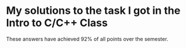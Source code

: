 # My solutions to the task I got in the Intro to C/C++ Class

These answers have achieved 92% of all points over the semester.
